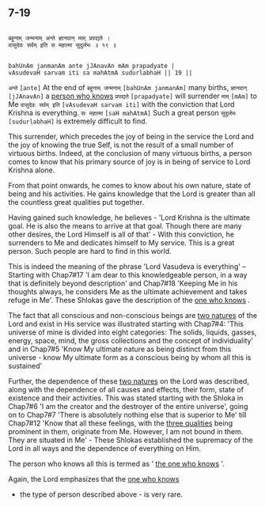 ## 7-19


```shloka-sa

बहूनाम् जन्मनाम् अन्ते ज्ञानवान् माम् प्रपद्यते ।
वासुदेवः सर्वम् इति स महात्मा सुदुर्लभः ॥ १९ ॥

```
```shloka-sa-hk

bahUnAm janmanAm ante jJAnavAn mAm prapadyate |
vAsudevaH sarvam iti sa mahAtmA sudurlabhaH || 19 ||

```
`अन्ते` `[ante]` At the end of `बहूनाम् जन्मनाम्` `[bahUnAm janmanAm]` many births, `ज्ञानवान्` `[jJAnavAn]` a 
[person who knows](7-16.md#jnAnI) `प्रपद्यते` `[prapadyate]` will surrender `माम्` `[mAm]` to Me `वासुदेवः सर्वम् इति` `[vAsudevaH sarvam iti]` with the conviction that Lord Krishna is everything. `सः महात्मा` `[saH mahAtmA]` Such a great person `सुदुर्लभः` `[sudurlabhaH]` is extremely difficult to find.

<a name='Sharanagati'></a>
This surrender, which precedes the joy of being in the service the Lord and the joy of knowing the true Self, is not the result of a small number of virtuous births. Indeed, at the conclusion of many virtuous births, a person comes to know that his primary source of joy is in being of service to Lord Krishna alone. 

From that point onwards, he comes to know about his own nature, state of being and his activities. He gains knowledge that the Lord is greater than all the countless great qualities put together.

Having gained such knowledge, he believes - 'Lord Krishna is the ultimate goal. He is also the means to arrive at that goal. Though there are many other desires, the Lord Himself is all of that' - With this conviction, he surrenders to Me and dedicates himself to My service. This is a great person. Such people are hard to find in this world.

This is indeed the meaning of the phrase 'Lord Vasudeva is everything' – Starting with Chap7#17 'I am dear to this knowledgeable person, in a way that is definitely beyond description' and Chap7#18 'Keeping Me in his thoughts always, he considers Me as the ultimate achievement and takes refuge in Me'. These Shlokas gave the description of the 
[one who knows](7-16.md#jnAnI)
.

The fact that all conscious and non-conscious beings are 
[two natures](7-6.md#TwoNatures_univrs_and_ultimate)
 of the Lord and exist in His service was illustrated starting with Chap7#4: 'This universe of mine is divided into eight categories: The solids, liquids, gasses, energy, space, mind, the gross collections and the concept of individuality' and in Chap7#5 'Know My ultimate nature as being distinct from this universe - know My ultimate form as a conscious being by whom all this is sustained'

Further, the dependence of these 
[two natures](7-6.md#TwoNatures_univrs_and_ultimate)
 on the Lord was described, along with the dependence of all causes and effects, their form, state of existence and their activities. This was stated starting with the Shloka in Chap7#6 'I am the creator and the destroyer of the entire universe', going on to Chap7#7 'There is absolutely nothing else that is superior to Me' till Chap7#12  'Know that all these feelings, with the 
[three qualities](2-45_to_2-46.md#satva_rajas_tamas)
 being prominent in them, originate from Me. However, I am not bound in them. They are situated in Me' - These Shlokas established the supremacy of the Lord in all ways and the dependence of everything on Him.

The person who knows all this is termed as '
[the one who knows](7-16.md#jnAnI)
'.

Again, the Lord emphasizes that the 
[one who knows](7-16.md#jnAnI)
 - the type of person described above - is very rare.


